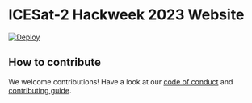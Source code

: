 # ICESat-2 Hackweek 2023 Website
[![Deploy](https://github.com/ICESAT-2HackWeek/ICESat-2-Hackweek-2023/actions/workflows/deploy.yaml/badge.svg)](https://github.com/ICESAT-2HackWeek/ICESat-2-Hackweek-2023/actions/workflows/deploy.yaml)


## How to contribute

We welcome contributions! Have a look at our [code of conduct](./CODE_OF_CONDUCT.md) and [contributing guide](./CONTRIBUTING.md).
